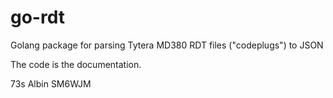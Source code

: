 # go-rdt

Golang package for parsing Tytera MD380 RDT files ("codeplugs") to JSON

The code is the documentation.

73s Albin SM6WJM
